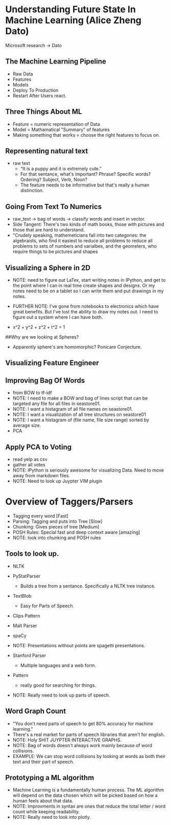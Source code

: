 # Understanding Future State In Machine Learning (Alice Zheng Dato)
Microsoft research -> Dato
## The Machine Learning Pipeline
* Raw Data
* Features
* Models
* Deploy To Production
* Restart After Users react.

## Three Things About ML
* Feature = numeric representation of Data
* Model = Mathamatical "Summary" of features
* Making something that works = choose the right features to focus on.
## Representing natural text
* raw text
    * "It is a puppy and it is extremely cute."
    * For that sentance, what's important? Phrase? Specific words? Ordering? Subject, Verb, Noun?
    * The feature needs to be informative but that's really a human distinction.
## Going From Text To Numerics
* raw_text -> bag of words -> classify words and insert in vector.
* Side Tangent: There's two kinds of math books, those with pictures and those that are hard to understand.
* "Crudely speaking, mathemeticians fall into two categories: the algebraists,
who find it easiest to reduce all problems to reduce all problems to sets of
numbers and varialbes, and the geometers, who require things to be pictures and
shapes

## Visualizing a Sphere in 2D
* NOTE: need to figure out LaTex, start writing notes in IPython, and get to the
 point where I can in real time create shapes and designs. Or my notes need to 
 be on a tablet so I can write them and put drawings in my notes.

* FURTHER NOTE: I've gone from notebooks to electronics which have great benefits.
But I've lost the ability to draw my notes out. I need to figure out a system where
I can have both.

* x^2 + y^2 + z^2 + t^2 = 1

##Why are we looking at Spheres?
* Apparently sphere's are homomorphic? Ponicare Conjecture.
## Visualizing Feature Engineer
## Improving Bag Of Words
* from BOW to tf-idf
* NOTE: I need to make a BOW and bag of lines script that can be targeted any file for all files in seastore01.
* NOTE: I want a histagram of all file names on seastore01.
* NOTE: I want a visualization of all tree structures on seastore01
* NOTE: I want a histagram of (file name, file size range) sorted by average size.
* PCA
## Apply PCA to Voting
* read yelp as csv
* gather all votes
* NOTE: IPython is seriously awesome for visualizing Data. Need to move away from markdown files.
* NOTE: Need to look up Juypter VIM plugin

# Overview of Taggers/Parsers
* Tagging every word [Fast]
* Parsing: Tagging and puts into Tree [Slow]
* Chunking: Gives pieces of tree [Medium]
* POSH Rules: Special fast and deep context aware [amazing]
* NOTE: look into chunking and POSH rules

## Tools to look up.
* NLTK
* PyStatParser
    * Builds a tree from a sentance. Specifically a NLTK tree instance.
* TextBlob
    * Easy for Parts of Speech.
* Clips Pattern
* Malt Parser
* spaCy
* NOTE: Presentations without points are spagetti presentations.
* Stanford Parser
    * Multiple languages and a web form.
* Pattern
    * really good for searching for things.

* NOTE: Really need to look up parts of speech.

## Word Graph Count
* "You don't need parts of speech to get 80% accuracy for machine learning."
* There's a real market for parts of speech libraries that aren't for english.
* NOTE: Holy SHIT JUYPTER INTERACTIVE GRAPHS.
* NOTE: Bag of words doesn't always work mainly because of word collisions.
* EXAMPLE: We can stop word collisions by looking at words as both their text
           and their part of speech.
## Prototyping a ML algorithm
* Machine Learning is a fundamentally human process. The ML algorithm will
depend on the data chosen which will be picked based on how a human feels about
that data.
* NOTE: Improvments in syntax are ones that reduce the total letter / word count
while keeping readability.
* NOTE: Really need to look into plotly.
